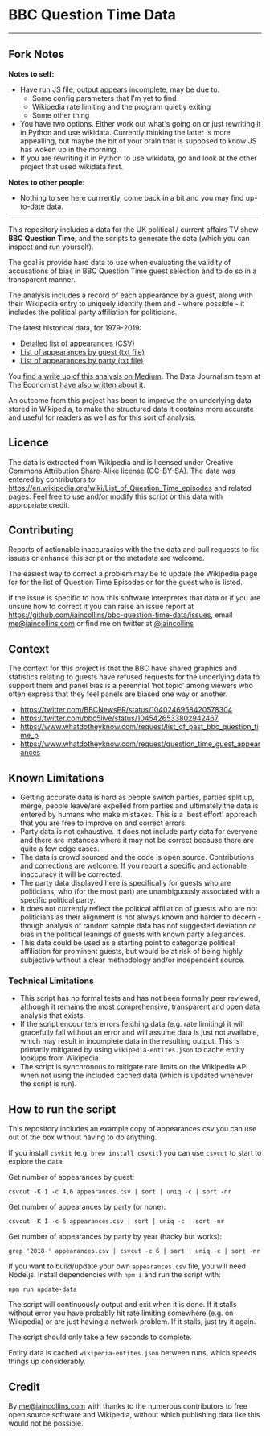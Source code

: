 # BBC Question Time Data

-------------
## Fork Notes

**Notes to self:**
- Have run JS file, output appears incomplete, may be due to:
    - Some config parameters that I'm yet to find
    - Wikipedia rate limiting and the program quietly exiting
    - Some other thing
- You have two options. Either work out what's going on or just rewriting it in Python and use wikidata. Currently thinking the latter is more appealling, but maybe the bit of your brain that is supposed to know JS has woken up in the morning.
- If you are rewriting it in Python to use wikidata, go and look at the other project that used wikidata first.

**Notes to other people:**
- Nothing to see here currrently, come back in a bit and you may find up-to-date data.


---------

This repository includes a data for the UK political / current affairs TV show **BBC Question Time**, and the scripts to generate the data (which you can inspect and run yourself).

The goal is provide hard data to use when evaluating the validity of accusations of bias in BBC Question Time guest selection and to do so in a transparent manner.

The analysis includes a record of each appearance by a guest, along with their Wikipedia entry to uniquely identify them and - where possible - it includes the political party affiliation for politicians.

The latest historical data, for 1979-2019:

* [Detailed list of appearances (CSV)](https://raw.githubusercontent.com/iaincollins/bbc-question-time-data/master/appearances.csv)
* [List of appearances by guest (txt file)](https://raw.githubusercontent.com/iaincollins/bbc-question-time-data/master/appearances-by-guest.txt)
* [List of appearances by party (txt file)](https://raw.githubusercontent.com/iaincollins/bbc-question-time-data/master/appearances-by-party.txt)

You [find a write up of this analysis on Medium](https://medium.com/@iaincollins/bias-in-bbc-question-time-66f77ecc11ec). The Data Journalism team at The Economist [have also written about it](https://www.economist.com/graphic-detail/2019/01/09/question-time-the-bbcs-flagship-political-show-gets-a-female-host).

An outcome from this project has been to improve the on underlying data stored in Wikipedia, to make the structured data it contains more accurate and useful for readers as well as for this sort of analysis.

## Licence

The data is extracted from Wikipedia and is licensed under Creative Commons Attribution Share-Alike license (CC-BY-SA). The data was entered by contributors to https://en.wikipedia.org/wiki/List_of_Question_Time_episodes and related pages. Feel free to use and/or modify this script or this data with appropriate credit.

## Contributing

Reports of actionable inaccuracies with the the data and pull requests to fix issues or enhance this script or the metadata are welcome.

The easiest way to correct a problem may be to update the Wikipedia page for for the list of Question Time Episodes or for the guest who is listed.

If the issue is specific to how this software interpretes that data or if you are unsure how to correct it you can raise an issue report at https://github.com/iaincollins/bbc-question-time-data/issues, email me@iaincollins.com or find me on twitter at [@iaincollins](https://twitter.com/iaincollins)

## Context

The context for this project is that the BBC have shared graphics and statistics relating to guests have refused requests for the underlying data to support them and panel bias is a perennial 'hot topic' among viewers who often express that they feel panels are biased one way or another.

* https://twitter.com/BBCNewsPR/status/1040246958420578304
* https://twitter.com/bbc5live/status/1045426533802942467
* https://www.whatdotheyknow.com/request/list_of_past_bbc_question_time_p
* https://www.whatdotheyknow.com/request/question_time_guest_appearances

## Known Limitations

* Getting accurate data is hard as people switch parties, parties split up, merge, people leave/are expelled from parties and ultimately the data is entered by humans who make mistakes. This is a 'best effort' approach that you are free to improve on and correct errors.
* Party data is not exhaustive. It does not include party data for everyone and there are instances where it may not be correct because there are quite a few edge cases.
* The data is crowd sourced and the code is open source. Contributions and corrections are welcome. If you report a specific and actionable inaccuracy it will be corrected.
* The party data displayed here is specifically for guests who are politicians, who (for the most part) are unambiguously associated with a specific political party.
* It does not currently reflect the political affiliation of guests who are not politicians as their alignment is not always known and harder to decern - though analysis of random sample data has not suggested deviation or bias in the political leanings of guests with known party allegiances.
* This data could be used as a starting point to categorize political affiliation for prominent guests, but would be at risk of being highly subjective without a clear methodology and/or independent source.

### Technical Limitations

* This script has no formal tests and has not been formally peer reviewed, although it remains the most comprehensive, transparent and open data analysis that exists.
* If the script encounters errors fetching data (e.g. rate limiting) it will gracefully fail without an error and will assume data is just not available, which may result in incomplete data in the resulting output. This is primarily mitigated by using `wikipedia-entites.json` to cache entity lookups from Wikipedia.
* The script is synchronous to mitigate rate limits on the Wikipedia API when not using the included cached data (which is updated whenever the script is run).

## How to run the script

This repository includes an example copy of appearances.csv you can use out of the box without having to do anything.

If you install `csvkit` (e.g. `brew install csvkit`) you can use `csvcut` to start to explore the data.

Get number of appearances by guest:

    csvcut -K 1 -c 4,6 appearances.csv | sort | uniq -c | sort -nr

Get number of appearances by party (or none):

    csvcut -K 1 -c 6 appearances.csv | sort | uniq -c | sort -nr
  
Get number of appearances by party by year (hacky but works):

    grep '2018-' appearances.csv | csvcut -c 6 | sort | uniq -c | sort -nr

If you want to build/update your own `appearances.csv` file, you will need Node.js. Install dependencies with `npm i` and run the script with:

    npm run update-data

The script will continuously output and exit when it is done. If it stalls without error you have probably hit rate limiting somewhere (e.g. on Wikipedia) or are just having a network problem. If it stalls, just try it again.

The script should only take a few seconds to complete.

Entity data is cached `wikipedia-entites.json` between runs, which speeds things up considerably.

## Credit

By <me@iaincollins.com> with thanks to the numerous contributors to free open source software and Wikipedia, without which publishing data like this would not be possible.
